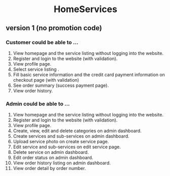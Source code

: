 <h1 align=center>HomeServices</h1>

## version 1 (no promotion code)
### Customer could be able to ...
<ol>
<li>View homepage and the service listing without logging into the website.</li>
<li>Register and login to the website (with validation).</li>
<li>View profile page.</li>
<li>Select service listing .</li>
<li>Fill basic service information and the credit card payment information on checkout page (with validation)</li>
<li>See order summary (success payment page).</li>
<li>View order history.</li>
</ol>
  
### Admin could be able to ...
<ol>
<li>View homepage and the service listing without logging into the website.</li>
<li>Register and login to the website (with validation).</li>
<li>View profile page.</li>
<li>Create, view, edit and delete categories on admin dashboard.</li>
<li>Create services and sub-services on admin dashboard.</li>
<li>Upload service photo on create service page.</li>
<li>Edit service and sub-services on edit service page.</li>
<li>Delete service on admin dashboard.</li>
<li>Edit order status on admin dashboard.</li>
<li>View order history listing on admin dashboard.</li>
<li>View order detail by order number.</li>
</ol>
